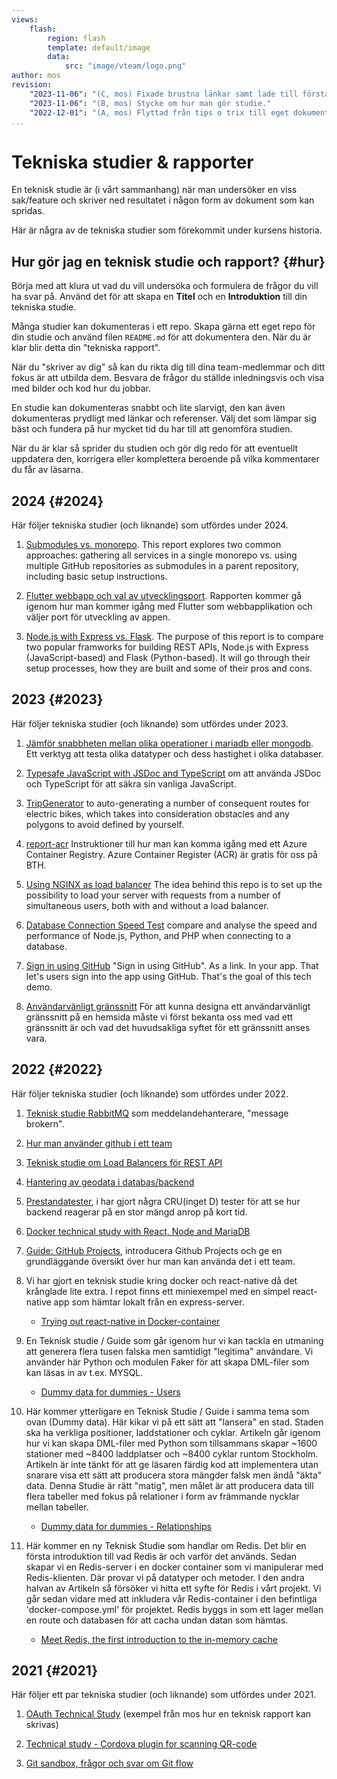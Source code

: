 ```yaml
---
views:
    flash:
        region: flash
        template: default/image
        data:
            src: "image/vteam/logo.png"
author: mos
revision:
    "2023-11-06": "(C, mos) Fixade brustna länkar samt lade till första rapporten för 2023."
    "2023-11-06": "(B, mos) Stycke om hur man gör studie."
    "2022-12-01": "(A, mos) Flyttad från tips o trix till eget dokument."
...
```

Tekniska studier & rapporter
=========================

En teknisk studie är (i vårt sammanhang) när man undersöker en viss sak/feature och skriver ned resultatet i någon form av dokument som kan spridas.

Här är några av de tekniska studier som förekommit under kursens historia.



Hur gör jag en teknisk studie och rapport? {#hur}
-----------------------

Börja med att klura ut vad du vill undersöka och formulera de frågor du vill ha svar på. Använd det för att skapa en **Titel** och en **Introduktion** till din tekniska studie.

Många studier kan dokumenteras i ett repo. Skapa gärna ett eget repo för din studie och använd filen `README.md` för att dokumentera den. När du är klar blir detta din "tekniska rapport".

När du "skriver av dig" så kan du rikta dig till dina team-medlemmar och ditt fokus är att utbilda dem. Besvara de frågor du ställde inledningsvis och visa med bilder och kod hur du jobbar.

En studie kan dokumenteras snabbt och lite slarvigt, den kan även dokumenteras prydligt med länkar och referenser. Välj det som lämpar sig bäst och fundera på hur mycket tid du har till att genomföra studien.

När du är klar så sprider du studien och gör dig redo för att eventuellt uppdatera den, korrigera eller komplettera beroende på vilka kommentarer du får av läsarna.



2024 {#2024}
-----------------------

Här följer tekniska studier (och liknande) som utfördes under 2024.

1. [Submodules vs. monorepo](https://github.com/augustlevinson/report-submodules). This report explores two common approaches: gathering all services in a single monorepo vs. using multiple GitHub repositories as submodules in a parent repository, including basic setup instructions.

1. [Flutter webbapp och val av utvecklingsport](https://discord.com/channels/118332969004957705/1027546182257496066/1309119328783695933). Rapporten kommer gå igenom hur man kommer igång med Flutter som webbapplikation och väljer port för utveckling av appen.

1. [Node.js with Express vs. Flask](https://github.com/PWKarlsson/technical-report-REST-APIs). The purpose of this report is to compare two popular framworks for building REST APIs, Node.js with Express (JavaScript-based) and Flask (Python-based). It will go through their setup processes, how they are built and some of their pros and cons.



2023 {#2023}
-----------------------

Här följer tekniska studier (och liknande) som utfördes under 2023.

1. [Jämför snabbheten mellan olika operationer i mariadb eller mongodb](https://github.com/p0ntan/tec-db). Ett verktyg att testa olika datatyper och dess hastighet i olika databaser.

1. [Typesafe JavaScript with JSDoc and TypeScript](https://github.com/kiwijos/vteam-ts-jsdoc-study) om att använda JSDoc och TypeScript för att säkra sin vanliga JavaScript.

1. [TripGenerator](https://github.com/JuliaLind/TripGenerator) to auto-generating a number of consequent routes for electric bikes, which takes into consideration obstacles and any polygons to avoid defined by yourself.

1. [report-acr](https://github.com/missivaeak/report-acr) 
Instruktioner till hur man kan komma igång med ett Azure Container Registry. Azure Container Register (ACR) är gratis för oss på BTH.

1. [Using NGINX as load balancer](https://github.com/idaloof/nginx-load-balancer) The idea behind this repo is to set up the possibility to load your server with requests from a number of simultaneous users, both with and without a load balancer.

1. [Database Connection Speed Test](https://github.com/Mooney91/database-speed) compare and analyse the speed and performance of Node.js, Python, and PHP when connecting to a database.

1. [Sign in using GitHub](https://github.com/kiwijos/vteam-github-oauth-study) "Sign in using GitHub". As a link. In your app. That let's users sign into the app using GitHub. That's the goal of this tech demo.

1. [Användarvänligt gränssnitt](https://github.com/A-Norre/Teknisk-Rapport/blob/main/Teknisk_Rapport.md) För att kunna designa ett användarvänligt gränssnitt på en hemsida måste vi först bekanta oss med vad ett gränssnitt är och vad det huvudsakliga syftet för ett gränssnitt anses vara.



2022 {#2022}
-----------------------

Här följer tekniska studier (och liknande) som utfördes under 2022.

1. [Teknisk studie RabbitMQ](https://github.com/blajban/vteam-rabbitmq) som meddelandehanterare, "message brokern".

1. [Hur man använder github i ett team](https://github.com/FalkenDev/V-Team-SparkRentals/blob/dev/Technical%20analyses/github.md)

1. [Teknisk studie om Load Balancers för REST API](https://github.com/FalkenDev/V-Team-SparkRentals/blob/dev/Technical%20analyses/load-balancer.md)

1. [Hantering av geodata i databas/backend](https://github.com/virtuella-team/vteam-sds/blob/main/teknisk-analys-geo/teknisk_analys_geo.md)

1. [Prestandatester](https://github.com/virtuella-team/vteam/tree/tzLocal), i har gjort några CRU(inget D) tester för att se hur backend reagerar på en stor mängd anrop på kort tid. 

1. [Docker technical study with React, Node and MariaDB](https://github.com/virtuella-team/vteam-sds/blob/main/teknisk_analys_docker/docker_technical_study.md)

1. [Guide: GitHub Projects](https://gist.github.com/jf-Lindberg/2146bf666c71ca78f7d685f023ad6728), introducera Github Projects och ge en grundläggande översikt över hur man kan använda det i ett team.

1. Vi har gjort en teknisk studie kring docker och react-native då det krånglade lite extra. I repot finns ett miniexempel med en simpel react-native app som hämtar lokalt från en express-server.
    * [Trying out react-native in Docker-container](https://github.com/eriknastesjo/dockerized-react-native)

1. En Teknisk studie / Guide som går igenom hur vi kan tackla en utmaning att generera flera tusen falska men samtidigt "legitima" användare. Vi använder här Python och modulen Faker för att skapa DML-filer som kan läsas in av t.ex. MYSQL.

    * [Dummy data for dummies - Users](https://github.com/johnfredriksson/tech-studies/blob/main/dummy-data-for-dummies/dummy-data-for-dummies-users.md)

1. Här kommer ytterligare en Teknisk Studie / Guide i samma tema som ovan (Dummy data). Här kikar vi på ett sätt att "lansera" en stad. Staden ska ha verkliga positioner, laddstationer och cyklar. Artikeln går igenom hur vi kan skapa DML-filer med Python som tillsammans skapar ~1600 stationer med ~8400 laddplatser och ~8400 cyklar runtom Stockholm. Artikeln är inte tänkt för att ge läsaren färdig kod att implementera utan snarare visa ett sätt att producera stora mängder falsk men ändå "äkta" data. Denna Studie är rätt "matig", men målet är att producera data till flera tabeller med fokus på relationer i form av främmande nycklar mellan tabeller.

    * [Dummy data for dummies - Relationships](https://github.com/johnfredriksson/tech-studies/blob/main/dummy-data-for-dummies/dummy-data-for-dummies-relations.md)

1. Här kommer en ny Teknisk Studie som handlar om Redis. Det blir en första introduktion till vad Redis är och varför det används. Sedan skapar vi en Redis-server i en docker container som vi manipulerar med Redis-klienten. Där provar vi på datatyper och metoder. I den andra halvan av Artikeln så försöker vi hitta ett syfte för Redis i vårt projekt. Vi går sedan vidare med att inkludera vår Redis-container i den befintliga 'docker-compose.yml' för projektet. Redis byggs in som ett lager mellan en route och databasen för att cacha undan datan som hämtas.

    * [Meet Redis, the first introduction to the in-memory cache](https://github.com/johnfredriksson/tech-studies/blob/main/redis/meet-redis.md)

<!--
ministudie på paketet node-cache. 
https://github.com/Stenbergcool/cacheStudie
-->


<!--
gokväll! om man vill göra life-like rutter för simuleringen kan jag tipsa om detta API:

https://openrouteservice.org/dev/#/api-docs/introduction

för de av er som gillar GIS finns det också en plugin till QGIS som gör att man kan plutta ut lite punkter från och lite punkter till och batcha iväg till API:t för att få tillbaka lite goa rutter

man behöver regga sig för att få en api-key, och finns lite begränsningar i antalet req man kan göra, men räcker för att snurra upp det som behövs för oss

sen kan man också tanka hem en färdig (förutom config) docker-container och bygga ihop backend för detta api själv, inte jätteknepigt men kräver att man plockar hem OSM-data att rutta på vilket kan vara pilligt kanske. men då kan man ropa hur mycket man vill på api såklart

---

Coolt! Tack för tipset. Vi, eller snarare @John.Fredriksson, hittade denna http://project-osrm.org/. Behövs ingen registrering eller api-key men detta gäller:  Persistent connections are limited to 512 requests per connection and allow no more then 5 seconds between requests. Inte säker på vad det har för konsekvenser. Har funkat bra hittills när vi jobbat med simuleringen med många cyklar i alla fall.

-->


2021 {#2021}
-----------------------

Här följer ett par tekniska studier (och liknande) som utfördes under 2021.

1. [OAuth Technical Study](https://github.com/mosbth/oauth-tec-study/blob/main/OAuth_Technical_Study.md) (exempel från mos hur en teknisk rapport kan skrivas)

1. [Technical study - Cordova plugin for scanning QR-code](https://github.com/jeso20BTH/Electric-Scooter-BTH-Pattern-Group-13/blob/main/qr-scanner-study.md)

1. [Git sandbox, frågor och svar om Git flow](https://github.com/datalowe/pattern-git-sandbox)


